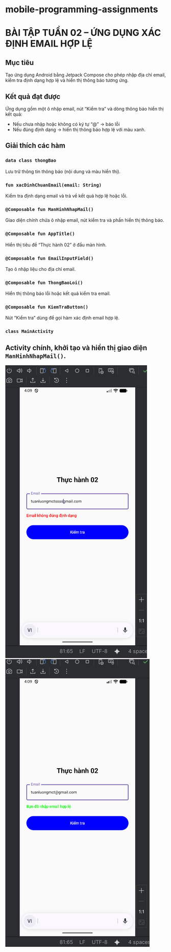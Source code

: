 # mobile-programming-assignments
# BÀI TẬP TUẦN 02 – ỨNG DỤNG XÁC ĐỊNH EMAIL HỢP LỆ

## Mục tiêu
Tạo ứng dụng Android bằng Jetpack Compose cho phép nhập địa chỉ email, kiểm tra định dạng hợp lệ và hiển thị thông báo tương ứng.

## Kết quả đạt được
Ứng dụng gồm một ô nhập email, nút “Kiểm tra” và dòng thông báo hiển thị kết quả:
- Nếu chưa nhập hoặc không có ký tự “@” → báo lỗi
- Nếu đúng định dạng → hiển thị thông báo hợp lệ với màu xanh.

## Giải thích các hàm

### `data class thongBao`
Lưu trữ thông tin thông báo (nội dung và màu hiển thị).

### `fun xacDinhChuanEmail(email: String)`
Kiểm tra định dạng email và trả về kết quả hợp lệ hoặc lỗi.

### `@Composable fun ManHinhNhapMail()`
Giao diện chính chứa ô nhập email, nút kiểm tra và phần hiển thị thông báo.

### `@Composable fun AppTitle()`
Hiển thị tiêu đề “Thực hành 02” ở đầu màn hình.

### `@Composable fun EmailInputField()`
Tạo ô nhập liệu cho địa chỉ email.

### `@Composable fun ThongBaoLoi()`
Hiển thị thông báo lỗi hoặc kết quả kiểm tra email.

### `@Composable fun KiemTraButton()`
Nút “Kiểm tra” dùng để gọi hàm xác định email hợp lệ.

### `class MainActivity`
Activity chính, khởi tạo và hiển thị giao diện `ManHinhNhapMail()`.
---
![Output1](https://raw.githubusercontent.com/LuongiTzu/mobile-programming-assignments/main/BaiTapTuan2/ThucHanh02_NhapEmail/output1.png)
![Output2](https://raw.githubusercontent.com/LuongiTzu/mobile-programming-assignments/main/BaiTapTuan2/ThucHanh02_NhapEmail/output2.png)
